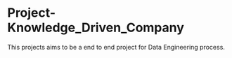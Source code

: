 # Project-Knowledge_Driven_Company
This projects aims to be a end to end project for Data Engineering process.
